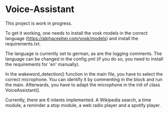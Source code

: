 # Voice-Assistant

This project is work in progress. 

To get it working, one needs to install the vosk models in the correct language (https://alphacephei.com/vosk/models) and install the requirements.txt.

The language is currently set to german, as are the logging comments. The language can be changed in the config.yml (if you do so, you need to install the requirements for 'en' manually).

In the wakeword_detection() function in the main file, you have to select the correct microphone. You can identify it by commenting in the block and run the main. Afterwards, you have to adapt the microphone in the init of class VoiceAssistant().  

Currently, there are 6 intents implemented. A Wikipedia search, a time module, a reminder a stop module, a web radio player and a spotify player.
